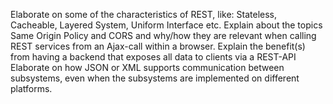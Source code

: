 Elaborate on some of the characteristics of REST, like: Stateless, Cacheable, Layered System, Uniform Interface etc.
Explain about the topics Same Origin Policy and CORS and why/how they are relevant when calling REST services from an Ajax-call within a browser.
Explain the benefit(s) from having a backend that exposes all data to clients via a REST-API
Elaborate on how JSON or XML supports communication between subsystems, even when the subsystems are implemented on different platforms. 
